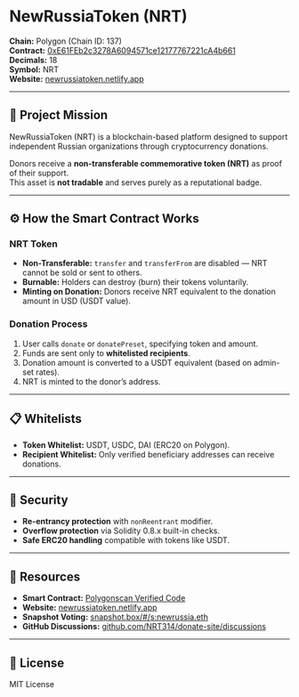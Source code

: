 # NewRussiaToken (NRT)

**Chain:** Polygon (Chain ID: 137)  
**Contract:** [0xE61FEb2c3278A6094571ce12177767221cA4b661](https://polygonscan.com/address/0xE61FEb2c3278A6094571ce12177767221cA4b661)  
**Decimals:** 18  
**Symbol:** NRT  
**Website:** [newrussiatoken.netlify.app](https://newrussiatoken.netlify.app/)  

---

## 🎯 Project Mission
NewRussiaToken (NRT) is a blockchain-based platform designed to support independent Russian organizations through cryptocurrency donations.

Donors receive a **non-transferable commemorative token (NRT)** as proof of their support.  
This asset is **not tradable** and serves purely as a reputational badge.

---

## ⚙️ How the Smart Contract Works

### NRT Token
- **Non-Transferable:** `transfer` and `transferFrom` are disabled — NRT cannot be sold or sent to others.
- **Burnable:** Holders can destroy (burn) their tokens voluntarily.
- **Minting on Donation:** Donors receive NRT equivalent to the donation amount in USD (USDT value).

### Donation Process
1. User calls `donate` or `donatePreset`, specifying token and amount.
2. Funds are sent only to **whitelisted recipients**.
3. Donation amount is converted to a USDT equivalent (based on admin-set rates).
4. NRT is minted to the donor’s address.

---

## 📋 Whitelists
- **Token Whitelist:** USDT, USDC, DAI (ERC20 on Polygon).
- **Recipient Whitelist:** Only verified beneficiary addresses can receive donations.

---

## 🔐 Security
- **Re-entrancy protection** with `nonReentrant` modifier.
- **Overflow protection** via Solidity 0.8.x built-in checks.
- **Safe ERC20 handling** compatible with tokens like USDT.

---

## 📎 Resources
- **Smart Contract:** [Polygonscan Verified Code](https://polygonscan.com/address/0xE61FEb2c3278A6094571ce12177767221cA4b661#code)
- **Website:** [newrussiatoken.netlify.app](https://newrussiatoken.netlify.app/)
- **Snapshot Voting:** [snapshot.box/#/s:newrussia.eth](https://snapshot.box/#/s:newrussia.eth)
- **GitHub Discussions:** [github.com/NRT314/donate-site/discussions](https://github.com/NRT314/donate-site/discussions)

---

## 📜 License
MIT License
